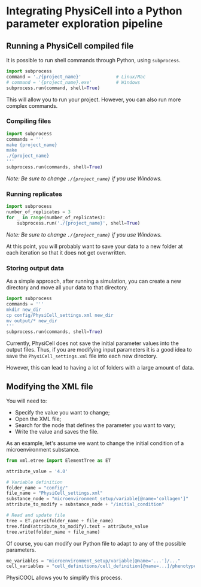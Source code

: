 # Integrating PhysiCell into a Python parameter exploration pipeline

## Running a PhysiCell compiled file

It is possible to run shell commands through Python, using `subprocess`.

```python
import subprocess
command = './{project_name}'             # Linux/Mac
# command = '{project_name}.exe'         # Windows
subprocess.run(command, shell=True) 
```

This will allow you to run your project. However, you can also run more complex commands.

### Compiling files

```python
import subprocess
commands = '''
make {project_name}
make
./{project_name}
'''
subprocess.run(commands, shell=True) 
```

*Note: Be sure to change `./{project_name}` if you use Windows.*

### Running replicates

```python
import subprocess
number_of_replicates = 3
for _ in range(number_of_replicates):
    subprocess.run('./{project_name}', shell=True) 
```

*Note: Be sure to change `./{project_name}` if you use Windows.*

At this point, you will probably want to save your data to a new folder at each iteration so that it does not get overwritten.

### Storing output data

As a simple approach, after running a simulation, you can create a new directory and move all your data to that directory.

```python
import subprocess
commands = '''
mkdir new_dir
cp config/PhysiCell_settings.xml new_dir
mv output/* new_dir
'''
subprocess.run(commands, shell=True) 
```

Currently, PhysiCell does not save the initial parameter values into the output files. 
Thus, if you are modifying input parameters it is a good idea to save the `PhysiCell_settings.xml` file into each new directory.

However, this can lead to having a lot of folders with a large amount of data.

## Modifying the XML file

You will need to:

- Specify the value you want to change;
- Open the XML file;
- Search for the node that defines the parameter you want to vary;
- Write the value and saves the file.

As an example, let's assume we want to change the initial condition of a microenvironment substance. 

```python
from xml.etree import ElementTree as ET

attribute_value = '4.0'

# Variable definition
folder_name = "config/"
file_name = "PhysiCell_settings.xml"
substance_node = "microenvironment_setup/variable[@name='collagen']"
attribute_to_modify = substance_node + "/initial_condition"

# Read and update file
tree = ET.parse(folder_name + file_name)
tree.find(attribute_to_modify).text = attribute_value
tree.write(folder_name + file_name)
```

Of course, you can modify our Python file to adapt to any of the possible parameters. 

```python
me_variables = "microenvironment_setup/variable[@name='...']/..."
cell_variables = "cell_definitions/cell_definition[@name=...]/phenotype/..."
```

PhysiCOOL allows you to simplify this process.
